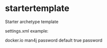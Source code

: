 # startertemplate
Starter archetype template

settings.xml example:

<settings>
  <servers>
    <server>
      <id>docker.io</id>
      <username>man4j</username>
      <password>password</password>
    </server>
  </servers>

  <profiles>
    <profile>
      <id>default</id>
      <activation>
        <activeByDefault>true</activeByDefault>
      </activation>
      <properties>
        <docker.db.password>password</docker.db.password>
      </properties>
   </profile>
  </profiles>
</settings>
